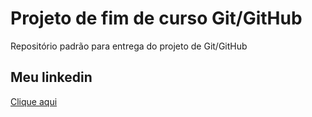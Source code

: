 # Projeto de fim de curso Git/GitHub
Repositório padrão para entrega do projeto de Git/GitHub

## Meu linkedin

[Clique aqui](https://www.linkedin.com/in/andre-luiz-de-oliveira-barbosa/)
